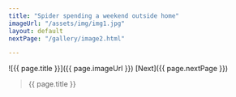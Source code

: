 ```yaml
---
title: "Spider spending a weekend outside home"
imageUrl: "/assets/img/img1.jpg"
layout: default
nextPage: "/gallery/image2.html"

---
```


![{{ page.title }}]({{ page.imageUrl }}) [Next]({{ page.nextPage }})
> {{ page.title }}
